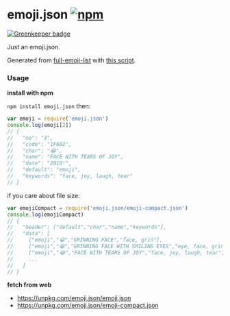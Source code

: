 # emoji.json [![npm](https://img.shields.io/npm/v/emoji.json.svg?style=flat-square)](https://www.npmjs.com/package/emoji.json)

[![Greenkeeper badge](https://badges.greenkeeper.io/amio/emoji.json.svg)](https://greenkeeper.io/)

Just an emoji.json.

Generated from [full-emoji-list](http://unicode.org/emoji/charts/full-emoji-list.html) with [this script](https://gist.github.com/amio/cad657690e027e80a614f3ba2141397b).

### Usage

**install with npm**

`npm install emoji.json` then:

```javascript
var emoji = require('emoji.json')
console.log(emoji[2])
// {
//   "no": "3",
//   "code": "1F602",
//   "char": "😂",
//   "name": "FACE WITH TEARS OF JOY",
//   "date": "2010ʲ",
//   "default": "emoji",
//   "keywords": "face, joy, laugh, tear"
// }
```

if you care about file size:

```javascript
var emojiCompact = require('emoji.json/emoji-compact.json')
console.log(emojiCompact)
// {
//   "header": ["default","char","name","keywords"],
//   "data": [
//     ["emoji","😀","GRINNING FACE","face, grin"],
//     ["emoji","😁","GRINNING FACE WITH SMILING EYES","eye, face, grin, smile"],
//     ["emoji","😂","FACE WITH TEARS OF JOY","face, joy, laugh, tear"],
//     ...
//   ]
// }
```

**fetch from web**

- https://unpkg.com/emoji.json/emoji.json
- https://unpkg.com/emoji.json/emoji-compact.json
